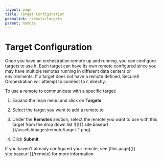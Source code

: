 ```yaml
---
layout: page
title: Target Configuration
permalink: /remote/targets
parent: Remote
---
```


# Target Configuration
Once you have an orchestration remote up and running, you can configure targets to use it. Each target can have its own remote configured since you may have multiple remotes running in different data centers or environments. If a target does not have a remote defined, SecureX Orchestration will attempt to connect to it directly.

To use a remote to communicate with a specific target:
1. Expand the main menu and click on **Targets**
1. Select the target you want to add a remote to
1. Under the **Remotes** section, select the remote you want to use with this target from the drop down list
![]({{ site.baseurl }}/assets/images/remote/target-1.png)

1. Click **Submit**

If you haven't already configured your remote, see [this page]({{ site.baseurl }}/remote) for more information
